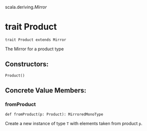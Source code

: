 scala.deriving$.Mirror$
# trait Product

<pre><code class="language-scala" >trait Product extends Mirror</pre></code>
The Mirror for a product type

## Constructors:
<pre><code class="language-scala" >Product()</pre></code>

## Concrete Value Members:
### fromProduct
<pre><code class="language-scala" >def fromProduct(p: Product): MirroredMonoType</pre></code>
Create a new instance of type `T` with elements taken from product `p`.

